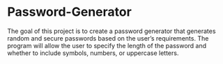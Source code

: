 # Password-Generator
The goal of this project is to create a password generator that generates random and secure passwords based on the user’s requirements. 
The program will allow the user to specify the length of the password and whether to include symbols, numbers, or uppercase letters.
